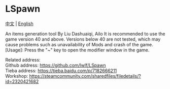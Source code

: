 # LSpawn

[中文](/README.md) | [English](/README_EN.md)

An items generation tool By Liu Dashuaiqi, Ailo
It is recommended to use the game version 40 and above. Versions below 40 are not tested, which may cause problems such as unavailability of Mods and crash of the game.  
[Usage]: Press the "~" key to open the modifier window in the game.  

Related address:  
Github address: https://github.com/lwlf/LSpawn  
Tieba address: https://tieba.baidu.com/p/7182666211  
Workshop: https://steamcommunity.com/sharedfiles/filedetails/?id=2320421682  

